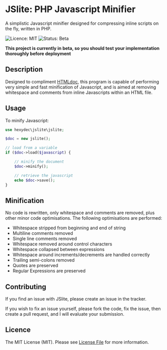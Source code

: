 # JSlite: PHP Javascript Minifier
A simplistic Javascript minifier designed for compressing inline scripts on the fly, written in PHP.

![Licence: MIT](https://img.shields.io/badge/Licence-MIT-lightgrey.svg)
![Status: Beta](https://img.shields.io/badge/Status-Beta-Yellow.svg)

**This project is currently in beta, so you should test your implementation thoroughly before deployment**

## Description

Designed to compliment [HTMLdoc](http://githubcom/hexydec/htmldoc), this program is capable of performing very simple and fast minification of Javascript, and is aimed at removing whitespace and comments from inline Javascripts within an HTML file.

## Usage

To minify Javascript:

```php
use hexydec\jslite\jslite;

$doc = new jslite();

// load from a variable
if ($doc->load($javascript) {

	// minify the document
	$doc->minify();

	// retrieve the javascript
	echo $doc->save();
}
```
## Minification

No code is rewritten, only whitespace and comments are removed, plus other minor code optimisations. The following optimisations are performed:

- Whitespace stripped from beginning and end of string
- Multiline comments removed
- Single line comments removed
- Whitespace removed around control characters
- Whitespace collapsed between expressions
- Whitespace around increments/decrements are handled correctly
- Trailing semi-colons removed
- Quotes are preserved
- Regular Expressions are preserved

## Contributing

If you find an issue with JSlite, please create an issue in the tracker.

If you wish to fix an issue yourself, please fork the code, fix the issue, then create a pull request, and I will evaluate your submission.

## Licence

The MIT License (MIT). Please see [License File](LICENCE) for more information.
